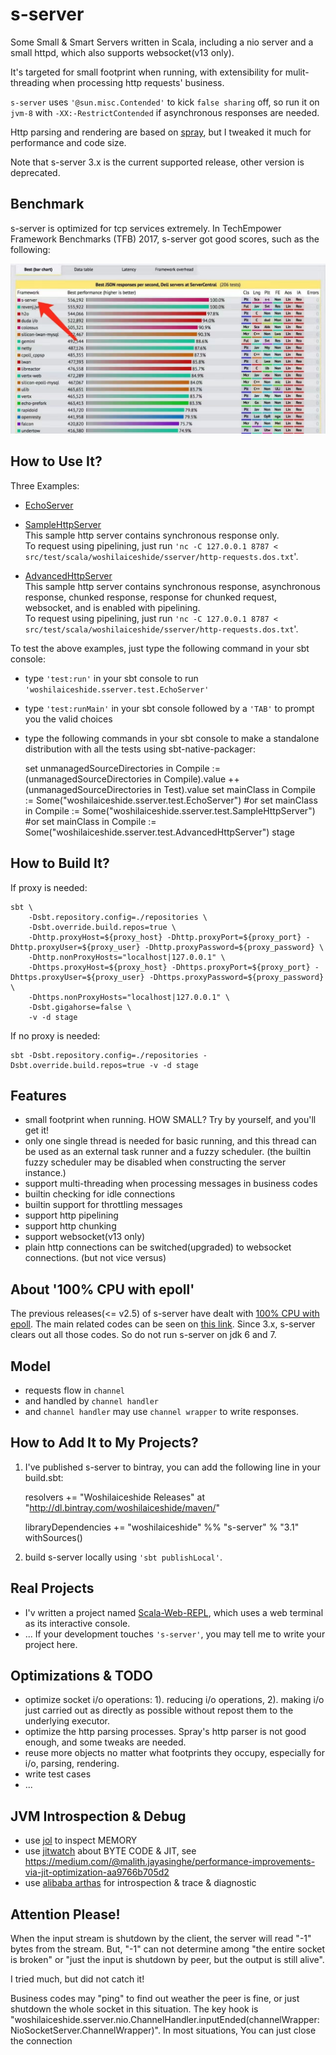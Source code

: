 # s-server
Some Small & Smart Servers written in Scala, including a nio server and a small httpd, which also supports websocket(v13 only).

It's targeted for small footprint when running, with extensibility for mulit-threading when processing http requests' business.

`s-server` uses `'@sun.misc.Contended'` to kick `false sharing` off, so run it on `jvm-8` with `-XX:-RestrictContended` if asynchronous responses are needed.

Http parsing and rendering are based on [spray](https://github.com/spray/spray), but I tweaked it much for performance and code size. 

Note that s-server 3.x is the current supported release, other version is deprecated. 

## Benchmark
s-server is optimized for tcp services extremely. In TechEmpower Framework Benchmarks (TFB) 2017, s-server got good scores, such as the following:

![TechEmpower Framework Benchmarks (TFB) 2017](https://raw.githubusercontent.com/woshilaiceshide/s-server/master/asset/techempower-17.jpg "TechEmpower Framework Benchmarks (TFB) 2017")

## How to Use It?
Three Examples: 
* [EchoServer](https://github.com/woshilaiceshide/s-server/blob/master/src/test/scala/woshilaiceshide/sserver/test/EchoServer.scala)

* [SampleHttpServer](https://github.com/woshilaiceshide/s-server/blob/master/src/test/scala/woshilaiceshide/sserver/test/SampleHttpServer.scala) 
  <br> 
  This sample http server contains synchronous response only. <br> To request using pipelining, just run `'nc -C 127.0.0.1 8787 < src/test/scala/woshilaiceshide/sserver/http-requests.dos.txt`'.

* [AdvancedHttpServer](https://github.com/woshilaiceshide/s-server/blob/master/src/test/scala/woshilaiceshide/sserver/test/AdvancedHttpServer.scala)
  <br>
  This sample http server contains synchronous response, asynchronous response, chunked response, response for chunked request, websocket, and is enabled with pipelining. <br> To request using pipelining, just run `'nc -C 127.0.0.1 8787 < src/test/scala/woshilaiceshide/sserver/http-requests.dos.txt`'.

To test the above examples, just type the following command in your sbt console:
* type `'test:run'` in your sbt console to run `'woshilaiceshide.sserver.test.EchoServer'`

* type `'test:runMain'` in your sbt console followed by a `'TAB'` to prompt you the valid choices

* type the following commands in your sbt console to make a standalone distribution with all the tests using sbt-native-packager:

  	set unmanagedSourceDirectories in Compile := (unmanagedSourceDirectories in Compile).value ++ (unmanagedSourceDirectories in Test).value
  	set mainClass in Compile := Some("woshilaiceshide.sserver.test.EchoServer")
  	#or set mainClass in Compile := Some("woshilaiceshide.sserver.test.SampleHttpServer")
  	#or set mainClass in Compile := Some("woshilaiceshide.sserver.test.AdvancedHttpServer")
  	stage

## How to Build It?
If proxy is needed:
```shell
sbt \
    -Dsbt.repository.config=./repositories \
    -Dsbt.override.build.repos=true \
    -Dhttp.proxyHost=${proxy_host} -Dhttp.proxyPort=${proxy_port} -Dhttp.proxyUser=${proxy_user} -Dhttp.proxyPassword=${proxy_password} \
    -Dhttp.nonProxyHosts="localhost|127.0.0.1" \
    -Dhttps.proxyHost=${proxy_host} -Dhttps.proxyPort=${proxy_port} -Dhttps.proxyUser=${proxy_user} -Dhttps.proxyPassword=${proxy_password} \
    -Dhttps.nonProxyHosts="localhost|127.0.0.1" \
    -Dsbt.gigahorse=false \
    -v -d stage
```
If no proxy is needed: 
```shell
sbt -Dsbt.repository.config=./repositories -Dsbt.override.build.repos=true -v -d stage
```

## Features
* small footprint when running. HOW SMALL? Try by yourself, and you'll get it!
* only one single thread is needed for basic running, and this thread can be used as an external task runner and a fuzzy scheduler. (the builtin fuzzy scheduler may be disabled when constructing the server instance.)
* support multi-threading when processing messages in business codes
* builtin checking for idle connections
* builtin support for throttling messages
* support http pipelining
* support http chunking
* support websocket(v13 only)
* plain http connections can be switched(upgraded) to websocket connections. (but not vice versus)

## About '100% CPU with epoll'
The previous releases(<= v2.5) of s-server have dealt with [100% CPU with epoll](https://bugs.java.com/bugdatabase/view_bug.do?bug_id=6403933).
The main related codes can be seen on [this link](https://github.com/woshilaiceshide/s-server/blob/v2.5/src/main/scala/woshilaiceshide/sserver/nio/SelectorRunner.scala#L105).
Since 3.x, s-server clears out all those codes. So do not run s-server on jdk 6 and 7.

## Model
* requests flow in `channel`
* and handled by `channel handler`
* and `channel handler` may use `channel wrapper` to write responses. 

## How to Add It to My Projects?
1. I've published s-server to bintray, you can add the following line in your build.sbt:

	resolvers += "Woshilaiceshide Releases" at "http://dl.bintray.com/woshilaiceshide/maven/"

	libraryDependencies += "woshilaiceshide" %% "s-server" % "3.1" withSources() 

2. build s-server locally using `'sbt publishLocal'`.

## Real Projects
* I'v written a project named [Scala-Web-REPL](https://github.com/woshilaiceshide/scala-web-repl), which uses a web terminal as its interactive console.
* ... If your development touches `'s-server'`, you may tell me to write your project here.

## Optimizations & TODO
* optimize socket i/o operations: 1). reducing i/o operations, 2). making i/o just carried out as directly as possible without repost them to the underlying executor.
* optimize the http parsing processes. Spray's http parser is not good enough, and some tweaks are needed.
* reuse more objects no matter what footprints they occupy, especially for i/o, parsing, rendering.
* write test cases
* ...

## JVM Introspection & Debug
* use [jol](http://openjdk.java.net/projects/code-tools/jol/) to inspect MEMORY
* use [jitwatch](https://github.com/AdoptOpenJDK/jitwatch/releases) about BYTE CODE & JIT, see https://medium.com/@malith.jayasinghe/performance-improvements-via-jit-optimization-aa9766b705d2
* use [alibaba arthas](https://github.com/alibaba/arthas) for introspection & trace & diagnostic

## Attention Please!
When the input stream is shutdown by the client, the server will read "-1" bytes from the stream.
But, "-1" can not determine among "the entire socket is broken" or "just the input is shutdown by peer, but the output is still alive".

I tried much, but did not catch it!

Business codes may "ping" to find out weather the peer is fine, or just shutdown the whole socket in this situation.
The key hook is "woshilaiceshide.sserver.nio.ChannelHandler.inputEnded(channelWrapper: NioSocketServer.ChannelWrapper)".
In most situations, You can just close the connection  
